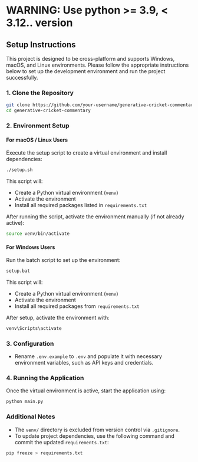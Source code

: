 # WARNING: Use python >= 3.9, < 3.12.. version

## Setup Instructions

This project is designed to be cross-platform and supports Windows, macOS, and Linux environments. Please follow the appropriate instructions below to set up the development environment and run the project successfully.

### 1. Clone the Repository

```bash
git clone https://github.com/your-username/generative-cricket-commentary.git
cd generative-cricket-commentary
```

### 2. Environment Setup

#### For macOS / Linux Users

Execute the setup script to create a virtual environment and install dependencies:

```bash
./setup.sh
```

This script will:

* Create a Python virtual environment (`venv`)
* Activate the environment
* Install all required packages listed in `requirements.txt`

After running the script, activate the environment manually (if not already active):

```bash
source venv/bin/activate
```

#### For Windows Users

Run the batch script to set up the environment:

```bat
setup.bat
```

This script will:

* Create a Python virtual environment (`venv`)
* Activate the environment
* Install all required packages from `requirements.txt`

After setup, activate the environment with:

```bat
venv\Scripts\activate
```

### 3. Configuration

* Rename `.env.example` to `.env` and populate it with necessary environment variables, such as API keys and credentials.

### 4. Running the Application

Once the virtual environment is active, start the application using:

```bash
python main.py
```

### Additional Notes

* The `venv/` directory is excluded from version control via `.gitignore`.
* To update project dependencies, use the following command and commit the updated `requirements.txt`:

```bash
pip freeze > requirements.txt
```
